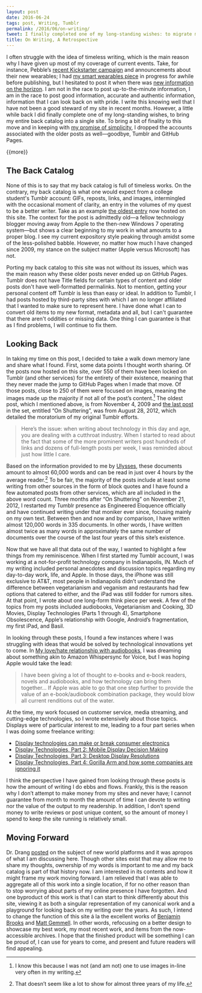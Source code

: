```yaml
---
layout: post
date: 2016-06-24
tags: post, Writing, Tumblr
permalink: /2016/06/on-writing/
tweet: I finally completed one of my long-standing wishes: to migrate my back catalog of writings. Here is what I found.
title: On Writing, A Retrospective
---
```


I often struggle with the idea of timeless writing, which is the main reason why I have given up most of my coverage of current events. Take, for instance, Pebble’s [recent Kickstarter campaign][1] and announcements about their new wearables; I had [my smart wearables piece][2] in progress for awhile before publishing, but I hesitated to post it when there was [new information on the horizon][3]. I am not in the race to post up-to-the-minute information, I am in the race to post good information, accurate and authentic information, information that I can look back on with pride. I write this knowing well that I have not been a good steward of my site in recent months. However, a little while back I did finally complete one of my long-standing wishes, to bring my entire back catalog into a single site. To bring a bit of finality to this move and in keeping with [my promise of simplicity][4], I dropped the accounts associated with the older posts as well—goodbye, Tumblr and GitHub Pages.

{{more}}

## The Back Catalog
None of this is to say that my back catalog is full of timeless works. On the contrary, my back catalog is what one would expect from a college student's Tumblr account: GIFs, reposts, links, and images, intermingled with the occasional moment of clarity, an entry in the volumes of my quest to be a better writer. Take as an example [the oldest entry][5] now hosted on this site. The context for the post is admittedly old—a fellow technology blogger moving away from Apple to the then-new Windows 7 operating system—but shows a clear beginning to my work in what amounts to a proper blog. I see my current expository style peaking through amidst some of the less-polished babble. However, no matter how much I have changed since 2009, my stance on the subject matter (Apple versus Microsoft) has not.

Porting my back catalog to this site was not without its issues, which was the main reason why these older posts never ended up on GitHub Pages. Tumblr does not have Title fields for certain types of content and older posts don't have well-formatted permalinks. Not to mention, getting your personal content off Tumblr is less than easy or ideal. In addition to Tumblr, I had posts hosted by third-party sites with which I am no longer affiliated that I wanted to make sure to represent here. I have done what I can to convert old items to my new format, metadata and all, but I can't guarantee that there aren't oddities or missing data. One thing I can guarantee is that as I find problems, I will continue to fix them.

## Looking Back
In taking my time on this post, I decided to take a walk down memory lane and share what I found. First, some data points I thought worth sharing. Of the posts now hosted on this site, over 550 of them have been locked on Tumblr (and other services) for the entirety of their existence, meaning that they never made the jump to GitHub Pages when I made that move. Of those posts, close to 250 of them were focused on images, meaning the images made up the majority if not all of the post’s content.[^1] The oldest post, which I mentioned above, is from November 4, 2009 and [the last post][6] in the set, entitled “On Shuttering”, was from August 28, 2012, which detailed the moratorium of my original Tumblr efforts.

> Here’s the issue: when writing about technology in this day and age, you are dealing with a cutthroat industry. When I started to read about the fact that some of the more prominent writers post hundreds of links and dozens of full-length posts per week, I was reminded about just how little I care.

Based on the information provided to me by [Ulysses][7], these documents amount to almost 60,000 words and can be read in just over 4 hours by the average reader.[^2] To be fair, the majority of the posts include at least some writing from other sources in the form of block quotes and I have found a few automated posts from other services, which are all included in the above word count. Three months after “On Shuttering” on November 21, 2012, I restarted my Tumblr presence as Engineered Eloquence officially and have continued writing under that moniker ever since, focusing mainly on my own text. Between then and now and by comparison, I have written almost 120,000 words in 335 documents. In other words, I have written almost twice as many words in approximately the same number of documents over the course of the last four years of this site’s existence.

Now that we have all that data out of the way, I wanted to highlight a few things from my reminiscence. When I first started my Tumblr account, I was working at a not-for-profit technology company in Indianapolis, IN. Much of my writing included personal anecdotes and discussion topics regarding my day-to-day work, life, and Apple. In those days, the iPhone was still exclusive to AT&T, most people in Indianapolis didn’t understand the difference between vegetarianism and veganism and restaurants had few options that catered to either, and the iPad was still fodder for rumors sites. At that point, I wrote about one long-form think piece per week. A few of the topics from my posts included audiobooks, Vegetarianism and Cooking, 3D Movies, Display Technologies (Parts 1 through 4), Smartphone Obsolescence, Apple’s relationship with Google, Android’s fragmentation, my first iPad, and Basil.

In looking through these posts, I found a few instances where I was struggling with ideas that would be solved by technological innovations yet to come. In [My love/hate relationship with audiobooks][8], I was dreaming about something akin to Amazon Whispersync for Voice, but I was hoping Apple would take the lead: 

> I have been giving a lot of thought to e-books and e-book readers, novels and audiobooks, and how technology can bring them together… If Apple was able to go that one step further to provide the value of an e-book/audiobook combination package, they would blow all current renditions out of the water.

At the time, my work focused on customer service, media streaming, and cutting-edge technologies, so I wrote extensively about those topics. Displays were of particular interest to me, leading to a four part series when I was doing some freelance writing:

+ [Display technologies can make or break consumer electronics][9]
+ [Display Technologies, Part 2: Mobile Display Decision Making][10]
+ [Display Technologies, Part 3: Desktop Display Resolutions][11]
+ [Display Technologies, Part 4: Gorilla Arm and how some companies are ignoring it][12]

I think the perspective I have gained from looking through these posts is how the amount of writing I do ebbs and flows. Frankly, this is the reason why I don’t attempt to make money from my sites and never have; I cannot guarantee from month to month the amount of time I can devote to writing nor the value of the output to my readership. In addition, I don’t spend money to write reviews or post unique content, so the amount of money I spend to keep the site running is relatively small.

## Moving Forward
Dr. Drang [posted][13] on the subject of new world platforms and it was apropos of what I am discussing here. Though other sites exist that may allow me to share my thoughts, ownership of my words is important to me and my back catalog is part of that history now. I am interested in its contents and how it might frame my work moving forward. I am relieved that I was able to aggregate all of this work into a single location, if for no other reason than to stop worrying about parts of my online presence I have forgotten. And one byproduct of this work is that I can start to think differently about this site, viewing it as both a singular representation of my canonical work and a playground for looking back on my writing over the years. As such, I intend to change the function of this site á la the excellent works of [Benjamin Brooks][14] and [Matt Gemmell][15]. In other words, refocusing on a better design to showcase my best work, my most recent work, and items from the now-accessible archives. I hope that the finished product will be something I can be proud of, I can use for years to come, and present and future readers will find appealing.

[^1]:	I know this because I was not (and am not) one to use images in-line very often in my writing.

[^2]:	That doesn’t seem like a lot to show for almost three years of my life.

[1]:	https://www.kickstarter.com/projects/597507018/pebble-2-time-2-and-core-an-entirely-new-3g-ultra
[2]:	http://engineeredeloquence.com/2016/06/on-smart-things
[3]:	http://www.apple.com/watchos-preview/
[4]:	http://engineeredeloquence.com/2015/12/2016-or-embracing-simplicity
[5]:	http://engineeredeloquence.com/2009/11/difficult-decisions-or-why-i-only-half-agree-with
[6]:	http://engineeredeloquence.com/2012/08/on-shuttering
[7]:	http://ulyssesapp.com
[8]:	http://engineeredeloquence.com/2009/11/my-lovehate-relationship-with-audiobooks
[9]:	http://engineeredeloquence.com/2010/10/display-technologies-can-make-or-break-consumer-electronics
[10]:	http://engineeredeloquence.com/2010/11/mobile-display-decision-making
[11]:	http://engineeredeloquence.com/2010/11/desktop-display-resolutions
[12]:	http://engineeredeloquence.com/2010/12/display-technologies-part-4-gorilla-arm-and-how
[13]:	http://leancrew.com/all-this/2016/06/worlds-apart/
[14]:	https://brooksreview.net/2015/11/site-design-again/
[15]:	http://mattgemmell.com/designing-blogs-for-readers/